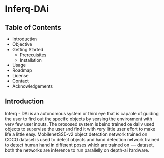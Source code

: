 # Inferq-DAi
## Table of Contents
- Introduction
- Objective
- Getting Started
  - Prerequisites
  - Installation
- Usage
- Roadmap
- License
- Contact
- Acknowledgements  

## Introduction
Inferq - DAi is an autonomous system or third eye that is capable of guiding the user to find out the specific objects by sensing the environment with very few user inputs. The proposed system is being trained on daily used objects to supervise the user and find it with very little user effort to make life a little easy. 
MobilenetSSD-v2 object detection network trained on COCO dataset is used to detect objects and hand detection network trained to detect human hand in different poses which are trained on  --- dataset, both the networks are inference to run parallelly on depth-ai hardware. 
